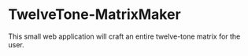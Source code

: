 # TwelveTone-MatrixMaker
This small web application will craft an entire twelve-tone matrix for the user. 
